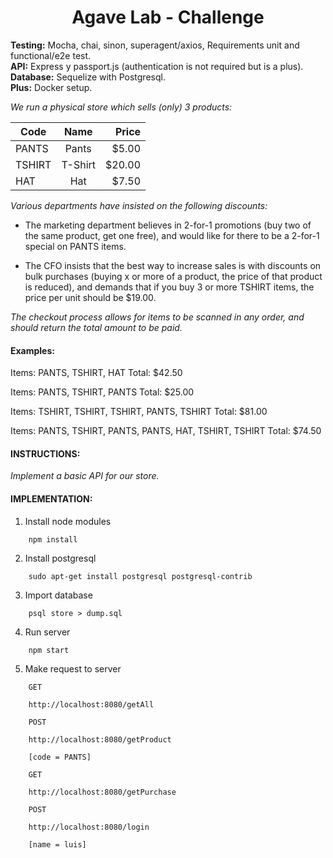 

<h1 style="text-align: center;"> Agave Lab - Challenge </h1>


**Testing:** Mocha, chai, sinon, superagent/axios, Requirements unit and functional/e2e test.<br/>  **API:** Express y passport.js (authentication is not required but is a plus).<br/>
**Database:** Sequelize with Postgresql.<br/>
**Plus:** Docker setup.

_We run a physical store which sells (only) 3 products:_



|Code         | Name         |  Price
|-------------|:------------:|-------:
|PANTS        | Pants        |   $5.00
|TSHIRT       | T-Shirt      |  $20.00
|HAT          | Hat          |   $7.50


_Various departments have insisted on the following discounts:_

- The marketing department believes in 2-for-1 promotions (buy two of the same product, get one free), and would like for there to be a 2-for-1 special on PANTS items.

- The CFO insists that the best way to increase sales is with discounts on bulk purchases (buying x or more of a product, the price of that product is reduced), and demands that if you buy 3 or more TSHIRT items, the price per unit should be $19.00.

_The checkout process allows for items to be scanned in any order, and should return the total amount to be paid._

<h4>Examples:</h4>


Items: PANTS, TSHIRT, HAT
Total: $42.50

Items: PANTS, TSHIRT, PANTS
Total: $25.00

Items: TSHIRT, TSHIRT, TSHIRT, PANTS, TSHIRT
Total: $81.00

Items: PANTS, TSHIRT, PANTS, PANTS, HAT, TSHIRT, TSHIRT
Total: $74.50


<h4>INSTRUCTIONS:</h4>

_Implement a basic API for our store._

<h4>IMPLEMENTATION:</h4>

1. Install node modules
```
	npm install
```
2. Install postgresql
```
    sudo apt-get install postgresql postgresql-contrib
```
3. Import database
```
	psql store > dump.sql
```

4. Run server
```
	npm start
```
5. Make request to server
```
	GET

	http://localhost:8080/getAll

	POST
																								
	http://localhost:8080/getProduct

	[code = PANTS]

	GET

	http://localhost:8080/getPurchase

	POST

	http://localhost:8080/login

	[name = luis]
```
